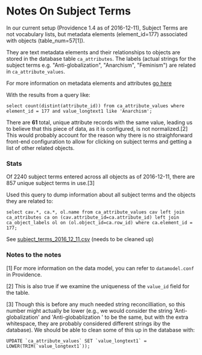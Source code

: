 Notes On Subject Terms
======================

In our current setup (Providence 1.4 as of 2016-12-11), Subject Terms are not vocabulary lists, but metadata elements (element_id=177) associated with objects (table_num=57[1]). 

They are text metadata elements and their relationships to objects are stored in the database table `ca_attributes`. The labels (actual strings for the subject terms e.g. "Anti-globalization", "Anarchism", "Feminism") are related in `ca_attribute_values`.

For more information on metadata elements and attributes [go here](http://docs.collectiveaccess.org/wiki/API:Metadata_Elements_and_Attributes)

With the results from a query like:

    select count(distint(attribute_id)) from ca_attribute_values where element_id = 177 and value_longtext1 like 'Anarchism';

There are **61** total, unique attribute records with the same value, leading us to believe that this piece of data, as it is configured, is not normalized.[2] This would probably account for the reason why there is no straighforward front-end configuration to allow for clicking on subject terms and getting a list of other related objects. 

### Stats

Of 2240 subject terms entered across all objects as of 2016-12-11, there are 857 unique subject terms in use.[3] 
 


Used this query to dump information about all subject terms and the objects they are related to:

    select cav.*, ca.*, ol.name from ca_attribute_values cav left join ca_attributes ca on (cav.attribute_id=ca.attribute_id) left join ca_object_labels ol on (ol.object_id=ca.row_id) where ca.element_id = 177;

See [subject_terms_2016_12_11.csv](https://github.com/InterferenceArchive/ca_scripts/blob/master/notes/original/subject_terms_2016_12_11.csv) (needs to be cleaned up)


### Notes to the notes

[1] For more information on the data model, you can refer to `datamodel.conf` in Providence.

[2] This is also true if we examine the uniqueness of the `value_id` field for the table. 

[3] Though this is before any much needed string reconcilliation, so this number might actually be lower (e.g., we would consider the string 'Anti-globalization' and 'Anti-globablization   ' to be the same, but with the extra whitespace, they are probably considered different strings iby the database). We should be able to clean some of this up in the database with:
    
    UPDATE `ca_attribute_values` SET `value_longtext1` = LOWER(TRIM(`value_longtext1`));







